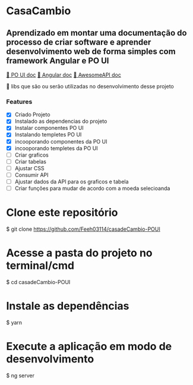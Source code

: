 # CasaCambio
## Aprendizado em montar uma documentação do processo de criar software e aprender desenvolvimento web de forma simples com framework Angular e PO UI

<a href="https://po-ui.io/documentation/">🔗 PO UI doc</a> <a href="https://angular.io/docs">🔗 Angular doc</a> <a href="https://docs.awesomeapi.com.br/api-de-moedas">🔗 AwesomeAPI doc</a>
<p>🚀 libs que são ou serão utilizadas no desenvolvimento desse projeto</p>

### Features

- [x] Criado Projeto
- [x] Instalado as dependencias do projeto
- [x] Instalar componentes PO UI
- [x] Instalando templetes PO UI
- [x] incooporando componentes da PO UI
- [x] incooporando templetes da PO UI
- [ ] Criar graficos 
- [ ] Criar tabelas 
- [ ] Ajustar CSS
- [ ] Consumir API
- [ ] Ajustar dados da API para os graficos e tabela
- [ ] Criar funções para mudar de acordo com a moeda selecioanda

# Clone este repositório
$ git clone <https://github.com/Feeh03114/casadeCambio-POUI>

# Acesse a pasta do projeto no terminal/cmd
$ cd casadeCambio-POUI

# Instale as dependências
$ yarn

# Execute a aplicação em modo de desenvolvimento
$ ng server

